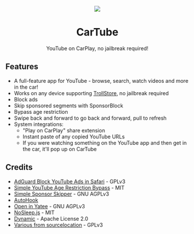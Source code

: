 <p align="center">
  <img align="center" src='https://raw.githubusercontent.com/Avangelista/CarTube/main/Icon/CarTubeTransparent.png'>
</p>
<h1 align="center">CarTube</h1>
<p align="center">YouTube on CarPlay, no jailbreak required!</p>

## Features
- A full-feature app for YouTube - browse, search, watch videos and more in the car!
- Works on any device supporting [TrollStore](https://github.com/opa334/TrollStore), no jailbreak required
- Block ads
- Skip sponsored segments with SponsorBlock
- Bypass age restriction
- Swipe back and forward to go back and forward, pull to refresh
- System integrations:
  - "Play on CarPlay" share extension
  - Instant paste of any copied YouTube URLs
  - If you were watching something on the YouTube app and then get in the car, it'll pop up on CarTube

## Credits
- [AdGuard Block YouTube Ads in Safari](https://github.com/AdguardTeam/BlockYouTubeAdsShortcut) - GPLv3
- [Simple YouTube Age Restriction Bypass](https://github.com/zerodytrash/Simple-YouTube-Age-Restriction-Bypass/) - MIT
- [Simple Sponsor Skipper](https://greasyfork.org/en/scripts/453320-simple-sponsor-skipper) - GNU AGPLv3
- [AutoHook](https://gist.github.com/JohnCoates/c0d77f130d033b206367db480f7c18ae)
- [Open in Yatee](https://github.com/yattee/yattee/tree/main/Open%20in%20Yattee) - GNU AGPLv3
- [NoSleep.js](https://github.com/richtr/NoSleep.js/) - MIT
- [Dynamic](https://github.com/mhdhejazi/Dynamic) - Apache License 2.0
- [Various from sourcelocation](https://github.com/sourcelocation) - GPLv3
